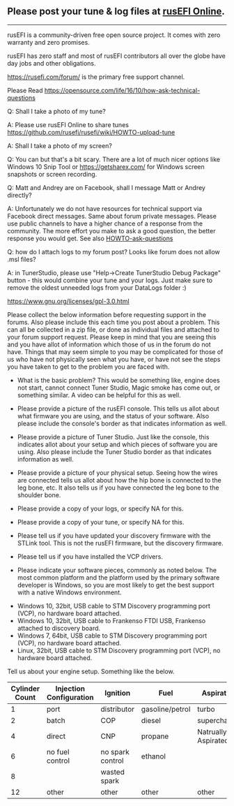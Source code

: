 ## Please post your tune & log files at [rusEFI Online](Online).

---

rusEFI is a community-driven free open source project. It comes with zero warranty and zero promises.

rusEFI has zero staff and most of rusEFI contributors all over the globe have day jobs and other obligations.

https://rusefi.com/forum/ is the primary free support channel.

Please Read https://opensource.com/life/16/10/how-ask-technical-questions

Q: Shall I take a photo of my tune?

A: Please use rusEFI Online to share tunes https://github.com/rusefi/rusefi/wiki/HOWTO-upload-tune

A: Shall I take a photo of my screen?

Q: You can but that's a bit scary. There are a lot of much nicer options like Windows 10 Snip Tool or https://getsharex.com/ for Windows screen snapshots or screen recording.

Q: Matt and Andrey are on Facebook, shall I message Matt or Andrey directly?

A: Unfortunately we do not have resources for technical support via Facebook direct messages.
Same about forum private messages. Please use public channels to have a higher chance of a response from the community. The more effort you make to ask a good question, the better response you would get. See also [HOWTO-ask-questions](HOWTO-ask-questions)

Q: how do I attach logs to my forum post? Looks like forum does not allow .msl files?

A: in TunerStudio, please use "Help->Create TunerStudio Debug Package" button - this would combine your tune and your logs.
Just make sure to remove the oldest unneeded logs from your DataLogs folder :) 

https://www.gnu.org/licenses/gpl-3.0.html

 Please collect the below information before requesting support in the forums. Also please include this each time you post about a problem. This can all be collected in a zip file, or done as individual files and attached to your forum support request. Please keep in mind that you are seeing this and you have allot of information which those of us in the forum do not have. Things that may seem simple to you may be complicated for those of us who have not physically seen what you have, or have not see the steps you have taken to get to the problem you are faced with.

- What is the basic problem? This would be something like, engine does not start, cannot connect Tuner Studio, Magic smoke has come out, or something similar. A video can be helpful for this as well. 

- Please provide a picture of the rusEFI console. This tells us allot about what firmware you are using, and the status of your software. Also please include the console's border as that indicates information as well. 

- Please provide a picture of Tuner Studio. Just like the console, this indicates allot about your setup and which pieces of software you are using. Also please include the Tuner Studio border as that indicates information as well. 

- Please provide a picture of your physical setup. Seeing how the wires are connected tells us allot about how the hip bone is connected to the leg bone, etc. It also tells us if you have connected the leg bone to the shoulder bone. 

- Please provide a copy of your logs, or specify NA for this. 

- Please provide a copy of your tune, or specify NA for this. 

- Please tell us if you have updated your discovery firmware with the STLink tool. This is not the rusEFI firmware, but the discovery firmware. 

- Please tell us if you have installed the VCP drivers. 

- Please indicate your software pieces, commonly as noted below. The most common platform and the platform used by the primary software developer is Windows, so you are most likely to get the best support with a native Windows environment. 

* Windows 10, 32bit, USB cable to STM Discovery programming port (VCP), no hardware board attached. 
* Windows 10, 32bit, USB cable to Frankenso FTDI USB, Frankenso attached to discovery board. 
* Windows 7, 64bit, USB cable to STM Discovery programming port (VCP), no hardware board attached. 
* Linux, 32bit, USB cable to STM Discovery programming port (VCP), no hardware board attached. 

Tell us about your engine setup. Something like the below. 

|Cylinder Count|Injection Configuration|Ignition|Fuel|Aspiration|
|-|-|-|-|-|
|1|port|distributor|gasoline/petrol|turbo|
|2|batch|COP|diesel|supercharger|
|4|direct|CNP|propane|Natrually Aspirated|
|6|no fuel control|no spark control|ethanol|
|8||wasted spark|
|12|other|other|other|other|
